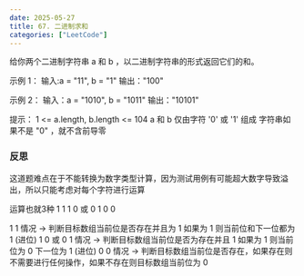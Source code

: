 ```yaml
---
date: 2025-05-27
title: 67. 二进制求和
categories: ["LeetCode"]
---
```


给你两个二进制字符串 a 和 b ，以二进制字符串的形式返回它们的和。

示例 1：
输入:a = "11", b = "1"
输出："100"

示例 2：
输入：a = "1010", b = "1011"
输出："10101"

提示：
1 <= a.length, b.length <= 104
a 和 b 仅由字符 '0' 或 '1' 组成
字符串如果不是 "0" ，就不含前导零

### 反思

这道题难点在于不能转换为数字类型计算，因为测试用例有可能超大数字导致溢出，所以只能考虑对每个字符进行运算

运算也就3种
 1 1
 1 0 或 0 1
 0 0

 1 1 情况 -> 判断目标数组当前位是否存在并且为 1 如果为 1 则当前位和下一位都为 1 (进位)
 1 0 或 0 1 情况 -> 判断目标数组当前位是否为存在并且 1 如果为 1 则当前位为 0 下一位为 1 (进位)
 0 0 情况 -> 判断目标数组当前位是否存在，如果存在则不需要进行任何操作，如果不存在则目标数组当前位为 0

